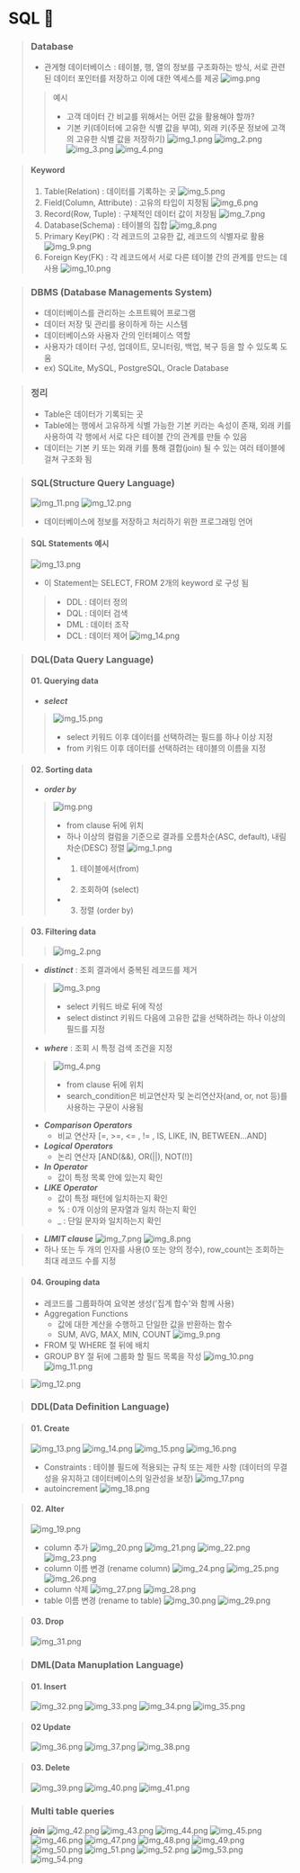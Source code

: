 # SQL 🚀

> ### Database
> - 관게형 데이터베이스 : 테이블, 행, 열의 정보를 구조화하는 방식, 서로 관련된 데이터 포인터를 저장하고 이에 대한 엑세스를 제공
> ![img.png](image/img.png)
>> 예시
>> - 고객 데이터 간 비교를 위해서는 어떤 값을 활용해야 할까? 
>> - 기본 키(데이터에 고유한 식별 값을 부여), 외래 키(주문 정보에 고객의 고유한 식별 값을 저장하기)
>> ![img_1.png](image/img_1.png)
>> ![img_2.png](image/img_2.png)
>> ![img_3.png](image/img_3.png)
>> ![img_4.png](image/img_4.png)

> #### Keyword
> 1. Table(Relation) : 데이터를 기록하는 곳
> ![img_5.png](image/img_5.png)
> 2. Field(Column, Attribute) : 고유의 타입이 지정됨
> ![img_6.png](image/img_6.png)
> 3. Record(Row, Tuple) : 구체적인 데이터 값이 저장됨
> ![img_7.png](image/img_7.png)
> 4. Database(Schema) : 테이블의 집합
> ![img_8.png](image/img_8.png)
> 5. Primary Key(PK) : 각 레코드의 고유한 값, 레코드의 식별자로 활용
> ![img_9.png](image/img_9.png)
> 6. Foreign Key(FK) : 각 레코드에서 서로 다른 테이블 간의 관계를 만드는 데 사용
> ![img_10.png](image/img_10.png)


> ### DBMS (Database Managements System)
> - 데이터베이스를 관리하는 소프트웨어 프로그램
> - 데이터 저장 및 관리를 용이하게 하는 시스템
> - 데이터베이스와 사용자 간의 인터페이스 역할
> - 사용자가 데이터 구성, 업데이트, 모니터링, 백업, 복구 등을 할 수 있도록 도움
> - ex) SQLite, MySQL, PostgreSQL, Oracle Database

> ### 정리
> - Table은 데이터가 기록되는 곳
> - Table에는 행에서 고유하게 식별 가능한 기본 키라는 속성이 존재, 외래 키를 사용하여 각 행에서 서로 다은 테이블 간의 관계를 만들 수 있음
> - 데이터는 기본 키 또는 외래 키를 통해 결합(join) 될 수 있는 여러 테이블에 걸쳐 구조화 됨

> ### SQL(Structure Query Language)
> ![img_11.png](image/img_11.png)
> ![img_12.png](image/img_12.png)
> - 데이터베이스에 정보를 저장하고 처리하기 위한 프로그래밍 언어

> #### SQL Statements 예시
> ![img_13.png](image/img_13.png)
> - 이 Statement는 SELECT, FROM 2개의 keyword 로 구성 됨
>> - DDL : 데이터 정의
>> - DQL : 데이터 검색
>> - DML : 데이터 조작
>> - DCL : 데이터 제어
>> ![img_14.png](image/img_14.png)

> ### DQL(Data Query Language)
> #### 01. Querying data
> - ***select***
>> ![img_15.png](image/img_15.png)
>> - select 키워드 이후 데이터를 선택하려는 필드를 하나 이상 지정
>> - from 키워드 이후 데이터를 선택하려는 테이블의 이름을 지정

> #### 02. Sorting data
> - ***order by***
>> ![img.png](img.png)
>> - from clause 뒤에 위치
>> - 하나 이상의 컬럼을 기준으로 결과를 오름차순(ASC, default), 내림차순(DESC) 정렬
>> ![img_1.png](img_1.png)
>> - 1. 테이블에서(from) 
>> - 2. 조회하여 (select)
>> - 3. 정렬 (order by)

> #### 03. Filtering data
>> ![img_2.png](img_2.png)

> - ***distinct*** : 조회 결과에서 중복된 레코드를 제거
>> ![img_3.png](img_3.png)
>> - select 키워드 바로 뒤에 작성
>> - select distinct 키워드 다음에 고유한 값을 선택하려는 하나 이상의 필드를 지정
> - ***where*** : 조회 시 특정 검색 조건을 지정
>> ![img_4.png](img_4.png)
>> - from clause 뒤에 위치
>> - search_condition은 비교연산자 및 논리연산자(and, or, not 등)를 사용하는 구문이 사용됨
> - ***Comparison Operators***
>   - 비교 연산자 [=, >=, <= , != , IS, LIKE, IN, BETWEEN...AND]
> - ***Logical Operators***
>   - 논리 연산자 [AND(&&), OR(||), NOT(!)]
> - ***In Operator***
>   - 값이 특정 목록 안에 있는지 확인
> - ***LIKE Operator***
>   - 값이 특정 패턴에 일치하는지 확인
>   - % : 0개 이상의 문자열과 일치 하는지 확인
>   - _ : 단일 문자와 일치하는지 확인

> - ***LIMIT clause***
> ![img_7.png](img_7.png)
> ![img_8.png](img_8.png)
> - 하나 또는 두 개의 인자를 사용(0 또는 양의 정수), row_count는 조회하는 최대 레코드 수를 지정

> #### 04. Grouping data
> - 레코드를 그룹화하여 요약본 생성('집계 합수'와 함께 사용)
> - Aggregation Functions
>   - 값에 대한 계산을 수행하고 단일한 값을 반환하는 함수 
>   - SUM, AVG, MAX, MIN, COUNT
> ![img_9.png](img_9.png)
> - FROM 및 WHERE 절 뒤에 배치
> - GROUP BY 절 뒤에 그룹화 할 필드 목록을 작성
> ![img_10.png](img_10.png)
> ![img_11.png](img_11.png)

> ![img_12.png](img_12.png)



> ### DDL(Data Definition Language)

> #### 01. Create
> ![img_13.png](img_13.png)
> ![img_14.png](img_14.png)
> ![img_15.png](img_15.png)
> ![img_16.png](img_16.png)
> - Constraints : 테이블 필드에 적용되는 규칙 또는 제한 사항 (데이터의 무결성을 유지하고 데이터베이스의 일관성을 보장)
> ![img_17.png](img_17.png)
> - autoincrement
> ![img_18.png](img_18.png)

> #### 02. Alter
> ![img_19.png](img_19.png)
> - column 추가
> ![img_20.png](img_20.png)
> ![img_21.png](img_21.png)
> ![img_22.png](img_22.png)
> ![img_23.png](img_23.png)
> - column 이름 변경 (rename column)
> ![img_24.png](img_24.png)
> ![img_25.png](img_25.png)
> ![img_26.png](img_26.png)
> - column 삭제
> ![img_27.png](img_27.png)
> ![img_28.png](img_28.png)
> - table 이름 변경 (rename to table)
> ![img_30.png](img_30.png)
> ![img_29.png](img_29.png)

> #### 03. Drop
> ![img_31.png](img_31.png)


> ### DML(Data Manuplation Language)

> #### 01. Insert
> ![img_32.png](img_32.png)
> ![img_33.png](img_33.png)
> ![img_34.png](img_34.png)
> ![img_35.png](img_35.png)

> #### 02 Update
> ![img_36.png](img_36.png)
> ![img_37.png](img_37.png)
> ![img_38.png](img_38.png)

> #### 03. Delete
> ![img_39.png](img_39.png)
> ![img_40.png](img_40.png)
> ![img_41.png](img_41.png)

> ### Multi table queries
> ***join***
> ![img_42.png](img_42.png)
> ![img_43.png](img_43.png)
> ![img_44.png](img_44.png)
> ![img_45.png](img_45.png)
> ![img_46.png](img_46.png)
> ![img_47.png](img_47.png)
> ![img_48.png](img_48.png)
> ![img_49.png](img_49.png)
> ![img_50.png](img_50.png)
> ![img_51.png](img_51.png)
> ![img_52.png](img_52.png)
> ![img_53.png](img_53.png)
> ![img_54.png](img_54.png)